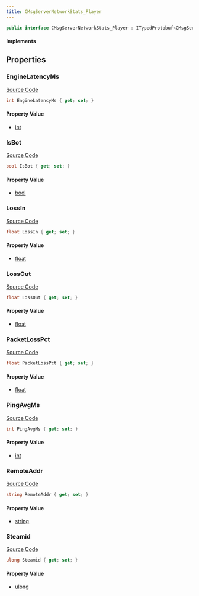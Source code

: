 ```yaml
---
title: CMsgServerNetworkStats_Player
---
```


```csharp
public interface CMsgServerNetworkStats_Player : ITypedProtobuf<CMsgServerNetworkStats_Player>, INativeHandle
```

#### Implements

## Properties

### EngineLatencyMs

[Source Code](https://github.com/swiftly-solution/swiftlys2/blob/main/managed/src/SwiftlyS2.Generated/Protobufs/Interfaces/CMsgServerNetworkStats_Player.cs#L34)

```csharp
int EngineLatencyMs { get; set; }
```

#### Property Value

- [int](https://learn.microsoft.com/dotnet/api/system.int32)

### IsBot

[Source Code](https://github.com/swiftly-solution/swiftlys2/blob/main/managed/src/SwiftlyS2.Generated/Protobufs/Interfaces/CMsgServerNetworkStats_Player.cs#L25)

```csharp
bool IsBot { get; set; }
```

#### Property Value

- [bool](https://learn.microsoft.com/dotnet/api/system.boolean)

### LossIn

[Source Code](https://github.com/swiftly-solution/swiftlys2/blob/main/managed/src/SwiftlyS2.Generated/Protobufs/Interfaces/CMsgServerNetworkStats_Player.cs#L28)

```csharp
float LossIn { get; set; }
```

#### Property Value

- [float](https://learn.microsoft.com/dotnet/api/system.single)

### LossOut

[Source Code](https://github.com/swiftly-solution/swiftlys2/blob/main/managed/src/SwiftlyS2.Generated/Protobufs/Interfaces/CMsgServerNetworkStats_Player.cs#L31)

```csharp
float LossOut { get; set; }
```

#### Property Value

- [float](https://learn.microsoft.com/dotnet/api/system.single)

### PacketLossPct

[Source Code](https://github.com/swiftly-solution/swiftlys2/blob/main/managed/src/SwiftlyS2.Generated/Protobufs/Interfaces/CMsgServerNetworkStats_Player.cs#L22)

```csharp
float PacketLossPct { get; set; }
```

#### Property Value

- [float](https://learn.microsoft.com/dotnet/api/system.single)

### PingAvgMs

[Source Code](https://github.com/swiftly-solution/swiftlys2/blob/main/managed/src/SwiftlyS2.Generated/Protobufs/Interfaces/CMsgServerNetworkStats_Player.cs#L19)

```csharp
int PingAvgMs { get; set; }
```

#### Property Value

- [int](https://learn.microsoft.com/dotnet/api/system.int32)

### RemoteAddr

[Source Code](https://github.com/swiftly-solution/swiftlys2/blob/main/managed/src/SwiftlyS2.Generated/Protobufs/Interfaces/CMsgServerNetworkStats_Player.cs#L16)

```csharp
string RemoteAddr { get; set; }
```

#### Property Value

- [string](https://learn.microsoft.com/dotnet/api/system.string)

### Steamid

[Source Code](https://github.com/swiftly-solution/swiftlys2/blob/main/managed/src/SwiftlyS2.Generated/Protobufs/Interfaces/CMsgServerNetworkStats_Player.cs#L13)

```csharp
ulong Steamid { get; set; }
```

#### Property Value

- [ulong](https://learn.microsoft.com/dotnet/api/system.uint64)

